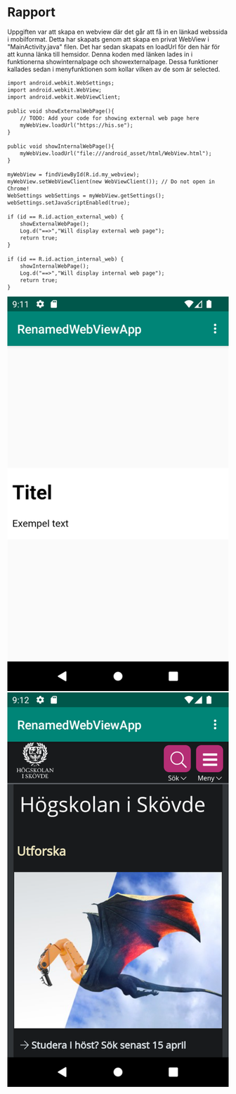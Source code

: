 
# Rapport

Uppgiften var att skapa en webview där det går att få in en länkad webssida i mobilformat. Detta har skapats genom att skapa en privat WebView i "MainActivity.java" filen. Det har sedan skapats en loadUrl för den här för att kunna länka till hemsidor. Denna koden med länken lades in i funktionerna showinternalpage och showexternalpage. Dessa funktioner kallades sedan i menyfunktionen som kollar vilken av de som är selected.
``` 
import android.webkit.WebSettings;
import android.webkit.WebView;
import android.webkit.WebViewClient;

public void showExternalWebPage(){
    // TODO: Add your code for showing external web page here
    myWebView.loadUrl("https://his.se");
}

public void showInternalWebPage(){
    myWebView.loadUrl("file:///android_asset/html/WebView.html");
}

myWebView = findViewById(R.id.my_webview);
myWebView.setWebViewClient(new WebViewClient()); // Do not open in Chrome!
WebSettings webSettings = myWebView.getSettings();
webSettings.setJavaScriptEnabled(true);

if (id == R.id.action_external_web) {
    showExternalWebPage();
    Log.d("==>","Will display external web page");
    return true;
}

if (id == R.id.action_internal_web) {
    showInternalWebPage();
    Log.d("==>","Will display internal web page");
    return true;
}
```
![](InternalPage.png)
![](ExternalPage.png)